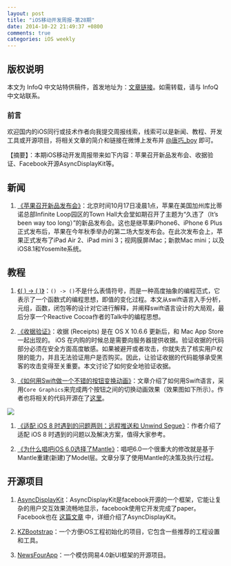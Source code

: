 ```yaml
---
layout: post
title: "iOS移动开发周报-第28期"
date: 2014-10-22 21:49:37 +0800
comments: true
categories: iOS weekly
---
```


## 版权说明

本文为 InfoQ 中文站特供稿件，首发地址为：[文章链接](http://www.infoq.com/cn/news/2014/10/apple-product-release-conference)。如需转载，请与 InfoQ 中文站联系。

### 前言

欢迎国内的iOS同行或技术作者向我提交周报线索，线索可以是新闻、教程、开发工具或开源项目，将相关文章的简介和链接在微博上发布并 [@唐巧_boy](http://weibo.com/tangqiaoboy) 即可。

【摘要】：本期iOS移动开发周报带来如下内容：苹果召开新品发布会、收据验证、Facebook开源AsyncDisplayKit等。

## 新闻

 1. [《苹果召开新品发布会》](http://money.163.com/14/1017/10/A8OJTF7700254TI5.html)：北京时间10月17日凌晨1点，苹果在美国加州库比蒂诺总部Infinite Loop园区的Town Hall大会堂如期召开了主题为“久违了（It’s been way too long）”的新品发布会。这也是继苹果iPhone6、iPhone 6 Plus正式发布后，苹果在今年秋季举办的第二场大型发布会。在此次发布会上，苹果正式发布了iPad Air 2、iPad mini 3；视网膜屏iMac；新款Mac mini；以及iOS8.1和Yosemite系统。

## 教程

 1. [《( ) -> ( )》](http://blog.sunnyxx.com/2014/10/14/fp-essential/)：`() -> ()`不是什么表情符号，而是一种高度抽象的编程范式，它表示了一个函数式的编程思想，即值的变化过程。本文从swift语言入手分析，元组，函数，闭包等的设计对它进行解释，并阐释swift语言设计的大局观，最后分享一个Reactive Cocoa作者的Talk中的编程思想。
 
 1. [《收据验证》](http://objccn.io/issue-17-3/)：收据 (Receipts) 是在 OS X 10.6.6 更新后，和 Mac App Store 一起出现的。 iOS 在内购的时候总是需要向服务器提供收据。验证收据的代码部分必须在安全方面高度敏感。如果被避开或者攻击，你就失去了核实用户权限的能力，并且无法验证用户是否购买。因此，让验证收据的代码能够承受黑客的攻击变得至关重要。本文讨论了如何安全地验证收据。

 1. [《如何用Swift做一个不错的按钮变换动画》](http://robb.is/working-on/a-hamburger-button-transition/)：文章介绍了如何用Swift语言，采用`Core Graphics`来完成两个按钮之间的切换动画效果（效果图如下所示）。作者也将相关的代码开源在了[这里](https://github.com/robb/hamburger-button)。

 ![](http://robb.is/img/hamburger-button.gif)

 1. [《适配 iOS 8 时遇到的问题两则：远程推送和 Unwind Segue》](http://imtx.me/archives/1910.html)：作者介绍了适配 iOS 8 时遇到的问题以及解决方案，值得大家参考。

 1. [《为什么唱吧iOS 6.0选择了Mantle》](http://www.iwangke.me/2014/10/13/Why-Changba-iOS-choose-Mantle/)：唱吧6.0一个很重大的修改就是基于Mantle重建(新建)了Model层。文章分享了使用Mantle的决策及执行过程。

## 开源项目

 1. [AsyncDisplayKit](https://github.com/facebook/AsyncDisplayKit)：AsyncDisplayKit是facebook开源的一个框架，它能让复杂的用户交互效果流畅地显示，facebook使用它开发完成了paper。Facebook也在 [这篇文章](https://code.facebook.com/posts/721586784561674/introducing-asyncdisplaykit-for-smooth-and-responsive-apps-on-ios/) 中，详细介绍了AsyncDisplayKit。

 1. [KZBootstrap](https://github.com/krzysztofzablocki/KZBootstrap)：一个方便iOS工程初始化的项目，它包含一些推荐的工程设置和工具。

 1. [NewsFourApp](https://github.com/chenqihui/NewsFourApp)：一个模仿网易4.0新UI框架的开源项目。

 
